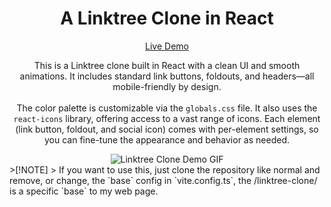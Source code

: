 <h1 align="center">A Linktree Clone in React</h1>

<div align="center">
    <a href="https://demos.lrh04.dev/linktree-clone/" target="_blank">Live Demo</a>
</div>

<p align="center">
    This is a Linktree clone built in React with a clean UI and smooth animations. It includes standard link buttons, foldouts, and headers—all mobile-friendly by design.
    <br><br>
    The color palette is customizable via the <code>globals.css</code> file. It also uses the <code>react-icons</code> library, offering access to a vast range of icons.
    Each element (link button, foldout, and social icon) comes with per-element settings, so you can fine-tune the appearance and behavior as needed.
</p>

<div align="center">
    <img src="http://demos.lrh04.dev/linktree-clone/demo.gif" alt="Linktree Clone Demo GIF">
</div>
>[!NOTE]
> If you want to use this, just clone the repository like normal and remove, or change, the `base` config in `vite.config.ts`, the /linktree-clone/ is a specific `base` to my web page.